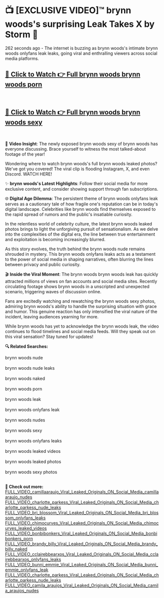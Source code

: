# 📺 [EXCLUSIVE VIDEO]™ brynn woods's surprising Leak Takes X by Storm 🚀

262 seconds ago - The internet is buzzing as brynn woods's intimate brynn woods onlyfans leak leaks, going viral and enthralling viewers across social media platforms.

<h2><a href="https://github-6l9.pages.dev/link1">🔗 Click to Watch 👉 Full brynn woods brynn woods porn</a></h2><br>
<h2><a href="https://github-6l9.pages.dev/link2">🔗 Click to Watch 👉 Full brynn woods brynn woods sexy</a></h2><br>

🎥 **Video Insight**: The newly exposed brynn woods sexy of brynn woods has everyone discussing. Brace yourself to witness the most talked-about footage of the year!

Wondering where to watch brynn woods's full brynn woods leaked photos? We've got you covered! The viral clip is flooding Instagram, X, and even Discord. WATCH HERE!

✨ **brynn woods's Latest Highlights**: Follow their social media for more exclusive content, and consider showing support through fan subscriptions.

🌐 **Digital Age Dilemma**: The persistent theme of brynn woods onlyfans leak serves as a cautionary tale of how fragile one's reputation can be in today's digital landscape. Celebrities like brynn woods find themselves exposed to the rapid spread of rumors and the public's insatiable curiosity.

In the relentless world of celebrity culture, the latest brynn woods leaked photos brings to light the unforgiving pursuit of sensationalism. As we delve into the complexities of the digital era, the line between true entertainment and exploitation is becoming increasingly blurred.

As this story evolves, the truth behind the brynn woods nude remains shrouded in mystery. This brynn woods onlyfans leaks acts as a testament to the power of social media in shaping narratives, often blurring the lines between privacy and public curiosity.

🎬 **Inside the Viral Moment**: The brynn woods brynn woods leak has quickly attracted millions of views on fan accounts and social media sites. Recently circulating footage shows brynn woods in a unscripted and unexpected scenario, triggering waves of discussion online.

Fans are excitedly watching and rewatching the brynn woods sexy photos, admiring brynn woods's ability to handle the surprising situation with grace and humor. This genuine reaction has only intensified the viral nature of the incident, leaving audiences yearning for more.

While brynn woods has yet to acknowledge the brynn woods leak, the video continues to flood timelines and social media feeds. Will they speak out on this viral sensation? Stay tuned for updates!

<strong>🔍 Related Searches:</strong>

brynn woods nude
<br><br>
brynn woods nude leaks
<br><br>
brynn woods naked
<br><br>
brynn woods porn
<br><br>
brynn woods leak
<br><br>
brynn woods onlyfans leak
<br><br>
brynn woods nudes
<br><br>
brynn woods sexy
<br><br>
brynn woods onlyfans leaks
<br><br>
brynn woods leaked videos
<br><br>
brynn woods leaked photos
<br><br>
brynn woods sexy photos
<br><br>



<strong>🔗 Check out more:</strong><br>
<a href="./FULL_VIDEO_camillaaraujo_Viral_Leaked_Originals_ON_Social_Media_camillaaraujo_nudes.md">FULL_VIDEO_camillaaraujo_Viral_Leaked_Originals_ON_Social_Media_camillaaraujo_nudes</a><br>
<a href="./FULL_VIDEO_charlotte_parkess_Viral_Leaked_Originals_ON_Social_Media_charlotte_parkess_nude_leaks.md">FULL_VIDEO_charlotte_parkess_Viral_Leaked_Originals_ON_Social_Media_charlotte_parkess_nude_leaks</a><br>
<a href="./FULL_VIDEO_bri_blossom_Viral_Leaked_Originals_ON_Social_Media_bri_blossom_onlyfans_leaks.md">FULL_VIDEO_bri_blossom_Viral_Leaked_Originals_ON_Social_Media_bri_blossom_onlyfans_leaks</a><br>
<a href="./FULL_VIDEO_chimocurves_Viral_Leaked_Originals_ON_Social_Media_chimocurves_leaked_videos.md">FULL_VIDEO_chimocurves_Viral_Leaked_Originals_ON_Social_Media_chimocurves_leaked_videos</a><br>
<a href="./FULL_VIDEO_bonbibonkers_Viral_Leaked_Originals_ON_Social_Media_bonbibonkers_porn.md">FULL_VIDEO_bonbibonkers_Viral_Leaked_Originals_ON_Social_Media_bonbibonkers_porn</a><br>
<a href="./FULL_VIDEO_brandy_billy_Viral_Leaked_Originals_ON_Social_Media_brandy_billy_naked.md">FULL_VIDEO_brandy_billy_Viral_Leaked_Originals_ON_Social_Media_brandy_billy_naked</a><br>
<a href="./FULL_VIDEO_cclairebbearxos_Viral_Leaked_Originals_ON_Social_Media_cclairebbearxos_onlyfans_leaks.md">FULL_VIDEO_cclairebbearxos_Viral_Leaked_Originals_ON_Social_Media_cclairebbearxos_onlyfans_leaks</a><br>
<a href="./FULL_VIDEO_bunni_emmie_Viral_Leaked_Originals_ON_Social_Media_bunni_emmie_onlyfans_leak.md">FULL_VIDEO_bunni_emmie_Viral_Leaked_Originals_ON_Social_Media_bunni_emmie_onlyfans_leak</a><br>
<a href="./FULL_VIDEO_charlotte_parkess_Viral_Leaked_Originals_ON_Social_Media_charlotte_parkess_nude_leaks.md">FULL_VIDEO_charlotte_parkess_Viral_Leaked_Originals_ON_Social_Media_charlotte_parkess_nude_leaks</a><br>
<a href="./FULL_VIDEO_camila_araujos_Viral_Leaked_Originals_ON_Social_Media_camila_araujos_nudes.md">FULL_VIDEO_camila_araujos_Viral_Leaked_Originals_ON_Social_Media_camila_araujos_nudes</a><br>
